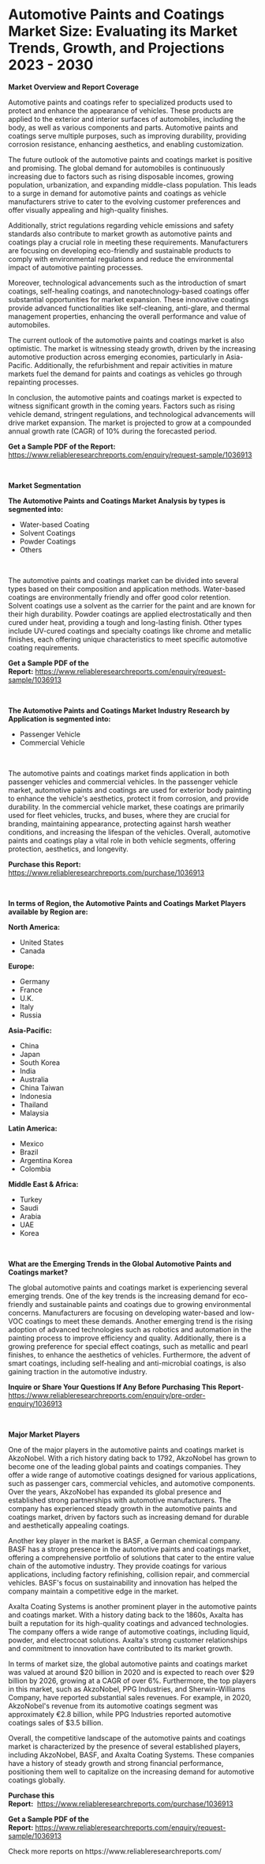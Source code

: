 <p><h1>Automotive Paints and Coatings Market Size: Evaluating its Market Trends, Growth, and Projections 2023 - 2030</h1></p><p><strong>Market Overview and Report Coverage</strong></p>
<p><p>Automotive paints and coatings refer to specialized products used to protect and enhance the appearance of vehicles. These products are applied to the exterior and interior surfaces of automobiles, including the body, as well as various components and parts. Automotive paints and coatings serve multiple purposes, such as improving durability, providing corrosion resistance, enhancing aesthetics, and enabling customization.</p><p>The future outlook of the automotive paints and coatings market is positive and promising. The global demand for automobiles is continuously increasing due to factors such as rising disposable incomes, growing population, urbanization, and expanding middle-class population. This leads to a surge in demand for automotive paints and coatings as vehicle manufacturers strive to cater to the evolving customer preferences and offer visually appealing and high-quality finishes.</p><p>Additionally, strict regulations regarding vehicle emissions and safety standards also contribute to market growth as automotive paints and coatings play a crucial role in meeting these requirements. Manufacturers are focusing on developing eco-friendly and sustainable products to comply with environmental regulations and reduce the environmental impact of automotive painting processes.</p><p>Moreover, technological advancements such as the introduction of smart coatings, self-healing coatings, and nanotechnology-based coatings offer substantial opportunities for market expansion. These innovative coatings provide advanced functionalities like self-cleaning, anti-glare, and thermal management properties, enhancing the overall performance and value of automobiles.</p><p>The current outlook of the automotive paints and coatings market is also optimistic. The market is witnessing steady growth, driven by the increasing automotive production across emerging economies, particularly in Asia-Pacific. Additionally, the refurbishment and repair activities in mature markets fuel the demand for paints and coatings as vehicles go through repainting processes.</p><p>In conclusion, the automotive paints and coatings market is expected to witness significant growth in the coming years. Factors such as rising vehicle demand, stringent regulations, and technological advancements will drive market expansion. The market is projected to grow at a compounded annual growth rate (CAGR) of 10% during the forecasted period.</p></p>
<p><strong>Get a Sample PDF of the Report:</strong> <a href="https://www.reliableresearchreports.com/enquiry/request-sample/1036913">https://www.reliableresearchreports.com/enquiry/request-sample/1036913</a></p>
<p>&nbsp;</p>
<p><strong>Market Segmentation</strong></p>
<p><strong>The Automotive Paints and Coatings Market Analysis by types is segmented into:</strong></p>
<p><ul><li>Water-based Coating</li><li>Solvent Coatings</li><li>Powder Coatings</li><li>Others</li></ul></p>
<p>&nbsp;</p>
<p><p>The automotive paints and coatings market can be divided into several types based on their composition and application methods. Water-based coatings are environmentally friendly and offer good color retention. Solvent coatings use a solvent as the carrier for the paint and are known for their high durability. Powder coatings are applied electrostatically and then cured under heat, providing a tough and long-lasting finish. Other types include UV-cured coatings and specialty coatings like chrome and metallic finishes, each offering unique characteristics to meet specific automotive coating requirements.</p></p>
<p><strong>Get a Sample PDF of the Report:</strong>&nbsp;<a href="https://www.reliableresearchreports.com/enquiry/request-sample/1036913">https://www.reliableresearchreports.com/enquiry/request-sample/1036913</a></p>
<p>&nbsp;</p>
<p><strong>The Automotive Paints and Coatings Market Industry Research by Application is segmented into:</strong></p>
<p><ul><li>Passenger Vehicle</li><li>Commercial Vehicle</li></ul></p>
<p>&nbsp;</p>
<p><p>The automotive paints and coatings market finds application in both passenger vehicles and commercial vehicles. In the passenger vehicle market, automotive paints and coatings are used for exterior body painting to enhance the vehicle's aesthetics, protect it from corrosion, and provide durability. In the commercial vehicle market, these coatings are primarily used for fleet vehicles, trucks, and buses, where they are crucial for branding, maintaining appearance, protecting against harsh weather conditions, and increasing the lifespan of the vehicles. Overall, automotive paints and coatings play a vital role in both vehicle segments, offering protection, aesthetics, and longevity.</p></p>
<p><strong>Purchase this Report:</strong>&nbsp; <a href="https://www.reliableresearchreports.com/purchase/1036913">https://www.reliableresearchreports.com/purchase/1036913</a></p>
<p>&nbsp;</p>
<p><strong>In terms of Region, the Automotive Paints and Coatings Market Players available by Region are:</strong></p>
<p>
    <p> <strong> North America: </strong>
        <ul>
            <li>United States</li>
            <li>Canada</li>
        </ul>
        </p> 
    <p> <strong> Europe: </strong>
        <ul>
            <li>Germany</li>
            <li>France</li>
            <li>U.K.</li>
            <li>Italy</li>
            <li>Russia</li>
        </ul>
        </p> 
    <p> <strong> Asia-Pacific: </strong>
        <ul>
            <li>China</li>
            <li>Japan</li>
            <li>South Korea</li>
            <li>India</li>
            <li>Australia</li>
            <li>China Taiwan</li>
            <li>Indonesia</li>
            <li>Thailand</li>
            <li>Malaysia</li>
        </ul>
        </p> 
    <p> <strong> Latin America: </strong>
        <ul>
            <li>Mexico</li>
            <li>Brazil</li>
            <li>Argentina Korea</li>
            <li>Colombia</li>
        </ul>
        </p> 
    <p> <strong> Middle East & Africa: </strong>
        <ul>
            <li>Turkey</li>
            <li>Saudi</li>
            <li>Arabia</li>
            <li>UAE</li>
            <li>Korea</li>
        </ul>
    </p>
    </p>
<p>&nbsp;</p>
<p><strong>What are the Emerging Trends in the Global Automotive Paints and Coatings market?</strong></p>
<p><p>The global automotive paints and coatings market is experiencing several emerging trends. One of the key trends is the increasing demand for eco-friendly and sustainable paints and coatings due to growing environmental concerns. Manufacturers are focusing on developing water-based and low-VOC coatings to meet these demands. Another emerging trend is the rising adoption of advanced technologies such as robotics and automation in the painting process to improve efficiency and quality. Additionally, there is a growing preference for special effect coatings, such as metallic and pearl finishes, to enhance the aesthetics of vehicles. Furthermore, the advent of smart coatings, including self-healing and anti-microbial coatings, is also gaining traction in the automotive industry.</p></p>
<p><strong>Inquire or Share Your Questions If Any Before Purchasing This Report</strong>- <a href="https://www.reliableresearchreports.com/enquiry/pre-order-enquiry/1036913">https://www.reliableresearchreports.com/enquiry/pre-order-enquiry/1036913</a></p>
<p>&nbsp;</p>
<p><strong>Major Market Players</strong></p>
<p><p>One of the major players in the automotive paints and coatings market is AkzoNobel. With a rich history dating back to 1792, AkzoNobel has grown to become one of the leading global paints and coatings companies. They offer a wide range of automotive coatings designed for various applications, such as passenger cars, commercial vehicles, and automotive components. Over the years, AkzoNobel has expanded its global presence and established strong partnerships with automotive manufacturers. The company has experienced steady growth in the automotive paints and coatings market, driven by factors such as increasing demand for durable and aesthetically appealing coatings.</p><p>Another key player in the market is BASF, a German chemical company. BASF has a strong presence in the automotive paints and coatings market, offering a comprehensive portfolio of solutions that cater to the entire value chain of the automotive industry. They provide coatings for various applications, including factory refinishing, collision repair, and commercial vehicles. BASF's focus on sustainability and innovation has helped the company maintain a competitive edge in the market.</p><p>Axalta Coating Systems is another prominent player in the automotive paints and coatings market. With a history dating back to the 1860s, Axalta has built a reputation for its high-quality coatings and advanced technologies. The company offers a wide range of automotive coatings, including liquid, powder, and electrocoat solutions. Axalta's strong customer relationships and commitment to innovation have contributed to its market growth.</p><p>In terms of market size, the global automotive paints and coatings market was valued at around $20 billion in 2020 and is expected to reach over $29 billion by 2026, growing at a CAGR of over 6%. Furthermore, the top players in this market, such as AkzoNobel, PPG Industries, and Sherwin-Williams Company, have reported substantial sales revenues. For example, in 2020, AkzoNobel's revenue from its automotive coatings segment was approximately €2.8 billion, while PPG Industries reported automotive coatings sales of $3.5 billion.</p><p>Overall, the competitive landscape of the automotive paints and coatings market is characterized by the presence of several established players, including AkzoNobel, BASF, and Axalta Coating Systems. These companies have a history of steady growth and strong financial performance, positioning them well to capitalize on the increasing demand for automotive coatings globally.</p></p>
<p><strong>Purchase this Report:</strong>&nbsp;&nbsp;<a href="https://www.reliableresearchreports.com/purchase/1036913">https://www.reliableresearchreports.com/purchase/1036913</a></p>
<p></p>
<p><strong>Get a Sample PDF of the Report:</strong>&nbsp;<a href="https://www.reliableresearchreports.com/enquiry/request-sample/1036913">https://www.reliableresearchreports.com/enquiry/request-sample/1036913</a></p>
<p>Check more reports on https://www.reliableresearchreports.com/</p>